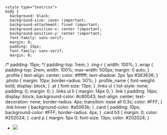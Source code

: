 <html>
<head>
  <meta charset="utf-8">
  <meta name="viewport" content="width=device-width, initial-scale=1">
  <link rel="icon" type="image/ico" href="https://kakekgacor2023.github.io/favicon-16x16.png" />
  <title>KAKEK GACOR 2023</title>

    <style type="text/css">
    body {
      background: black;
      background-size: cover !important;
      background-attachment: fixed !important;
      background-position-x: center !important;
      background-position-y: center !important;
      font-family: sans-serif;
      margin: 0;
      padding: 15px;
      font-family: sans-serif;
      margin: 0;
/*       padding: 15px; */
      padding-top: 1rem;
    }
    .img-r {
      width: 100%;
    }
    .wrap {
      padding-top: 2rem;
      width: 100%;
      max-width: 500px;
      margin: 0 auto;
    }
    .profile {
      text-align: center;
      color: #ffffff;
      text-shadow: 2px 1px #363636;
    }
    .photo {
      margin: 10px;
      border-radius: 50%;
    }
    .profile_name {
      font-weight: bold;
      display: block;
    }
    .at {
      font-size: 13px;
    }
    .links ul {
      list-style: none;
      padding: 0;
      margin: 0;
    }
    .links ul li {
      margin: 14px 0;
    }
    .link {
      padding: 14px;
      display: block;
      background-color: #c80043;
      text-align: center;
      text-decoration: none;
      border-radius: 4px;
      transition: ease all 0.3s;
      color: #FFF;
    }
    .link:hover {
      background-color: #a5063b;
    }
    .card {
      padding: 10px;
      background-color: #FFF;
      border-radius: 4px;
    }
    .card h3 {
      margin: 0;
      color: #202024;
    }
    .card p {
      margin: 5px 0;
      font-size: 13px;
      color: #202024;
    }
    </style>
</head>
<body>
<div class="wrap">
  <div class="profile">
  </div>
 <div class="links">
    <ul>  
      <li>
      <a rel="nofollow sponsored" href="https://beacons.ai/kitatoriyo">
      <img src="https://kakekgacor2023.github.io/GIF%20ADS%20628%20x%201200%20Original%20(3).gif" class="img-r">
      </a>
      </li>
    </ul>
  </div>
</div>
  
</body>
</html>
